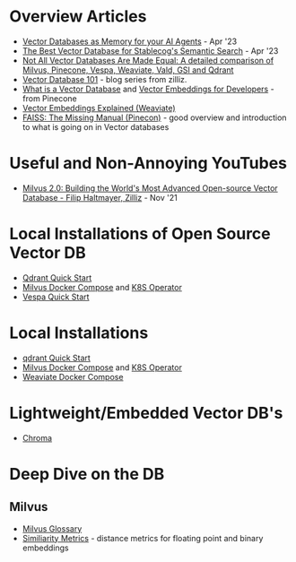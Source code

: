 # Overview Articles
- [Vector Databases as Memory for your AI Agents](https://medium.com/sopmac-ai/vector-databases-as-memory-for-your-ai-agents-986288530443) - Apr '23
- [The Best Vector Database for Stablecog's Semantic Search](https://stablecog.com/blog/the-best-vector-database-for-stablecogs-semantic-search) - Apr '23
- [Not All Vector Databases Are Made Equal: A detailed comparison of Milvus, Pinecone, Vespa, Weaviate, Vald, GSI and Qdrant](https://towardsdatascience.com/milvus-pinecone-vespa-weaviate-vald-gsi-what-unites-these-buzz-words-and-what-makes-each-9c65a3bd0696)
- [Vector Database 101](https://zilliz.com/blog?tag=39&page=1) - blog series from zilliz. 
- [What is a Vector Database](https://www.pinecone.io/learn/vector-database/) and [Vector Embeddings for Developers](https://www.pinecone.io/learn/vector-embeddings-for-developers/) - from Pinecone
- [Vector Embeddings Explained (Weaviate)](https://weaviate.io/blog/vector-embeddings-explained)
- [FAISS: The Missing Manual (Pinecon)](https://www.pinecone.io/learn/faiss/) - good overview and introduction to what is going on in Vector databases

# Useful and Non-Annoying YouTubes
- [Milvus 2.0: Building the World's Most Advanced Open-source Vector Database - Filip Haltmayer, Zilliz](https://www.youtube.com/watch?v=hWzn8JwpASQ) - Nov '21

# Local Installations of Open Source Vector DB
- [Qdrant Quick Start](https://qdrant.tech/documentation/quick_start/)
- [Milvus Docker Compose](https://milvus.io/docs/install_standalone-docker.md) and [K8S Operator](https://milvus.io/docs/install_cluster-milvusoperator.md)
- [Vespa Quick Start](https://docs.vespa.ai/en/vespa-quick-start.html) 
# Local Installations 
- [qdrant Quick Start](https://qdrant.tech/documentation/quick_start/)
- [Milvus Docker Compose](https://milvus.io/docs/install_standalone-docker.md) and [K8S Operator](https://milvus.io/docs/install_cluster-milvusoperator.md)
- [Weaviate Docker Compose](https://weaviate.io/developers/weaviate/installation/docker-compose)

# Lightweight/Embedded Vector DB's
- [Chroma](https://github.com/chroma-core/chroma)

# Deep Dive on the DB
## Milvus
- [Milvus Glossary](https://milvus.io/docs/glossary.md)
- [Similiarity Metrics](https://milvus.io/docs/metric.md) - distance metrics for floating point and binary embeddings 

